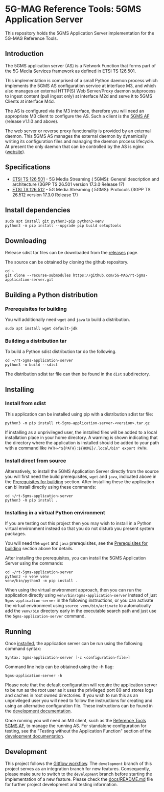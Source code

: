 # 5G-MAG Reference Tools: 5GMS Application Server

This repository holds the 5GMS Application Server implementation for the 5G-MAG Reference Tools.

## Introduction

The 5GMS application server (AS) is a Network Function that forms part of the 5G Media Services framework as defined in
ETSI TS 126.501.

This implementation is comprised of a small Python daemon process which implements the 5GMS AS configuration service at interface M3,
and which also manages an external HTTP(S) Web Server/Proxy daemon subprocess to ingest content (pull ingest only) at interface M2d
and serve it to 5GMS Clients at interface M4d.

The AS is configured via the M3 interface, therefore you will need an appropriate M3 client to configure the AS. Such a client is
the [5GMS AF](https://github.com/5G-MAG/rt-5gms-application-function) (release v1.1.0 and above).

The web server or reverse proxy functionality is provided by an external daemon. This 5GMS AS manages the external
daemon by dynamically writing its configuration files and managing the daemon process lifecycle. At present the only
daemon that can be controlled by the AS is nginx ([website](https://nginx.org/)).

## Specifications

* [ETSI TS 126 501](https://portal.etsi.org/webapp/workprogram/Report_WorkItem.asp?WKI_ID=67203) - 5G Media Streaming (
  5GMS): General description and architecture (3GPP TS 26.501 version 17.3.0 Release 17)
* [ETSI TS 126 512](https://portal.etsi.org/webapp/workprogram/Report_WorkItem.asp?WKI_ID=67679) - 5G Media Streaming (
  5GMS): Protocols (3GPP TS 26.512 version 17.3.0 Release 17)

## Install dependencies

```
sudo apt install git python3-pip python3-venv
python3 -m pip install --upgrade pip build setuptools
```

## Downloading

Release sdist tar files can be downloaded from the [releases](https://github.com/5G-MAG/rt-5gms-application-server/releases) page.

The source can be obtained by cloning the github repository.

```
cd ~
git clone --recurse-submodules https://github.com/5G-MAG/rt-5gms-application-server.git
```

## Building a Python distribution

### Prerequisites for building

You will additionally need `wget` and `java` to build a distribution.

```
sudo apt install wget default-jdk
```

### Building a distribution tar

To build a Python sdist distribution tar do the following.

```
cd ~/rt-5gms-application-server
python3 -m build --sdist
```

The distribution sdist tar file can then be found in the `dist` subdirectory.

## Installing

### Install from sdist

This application can be installed using pip with a distribution sdist tar file:

```
python3 -m pip install rt-5gms-application-server-<version>.tar.gz
```

If installing as a unprivileged user, the installed files will be added to a local installation place in your home directory. A warning is shown indicating that the directory where the application is installed should be added to your path with a command like `PATH="${PATH}:${HOME}/.local/bin" export PATH`.

### Install direct from source

Alternatively, to install the 5GMS Application Server directly from the source you will first need the build prerequisites, `wget` and `java`, indicated above in the [Prerequisites for building](#prerequisites-for-building) section. After installing these the application can bi install directly using these commands:

```
cd ~/rt-5gms-application-server
python3 -m pip install .
```

### Installing in a virtual Python environment

If you are testing out this project then you may wish to install in a Python virtual environment instead so that you do not disturb you present system packages.

You will need the `wget` and `java` prerequisites, see the [Prerequisites for building](#prerequisites-for-building) section above for details.

After installing the prerequisites, you can install the 5GMS Application Server using the commands:

```
cd ~/rt-5gms-application-server
python3 -v venv venv
venv/bin/python3 -m pip install .
```

When using the virtual environment approach, then you can run the application directly using `venv/bin/5gms-application-server` instead of just `5gms-application-server` in the following instructions, or you can activate the virtual environment using `source venv/bin/activate` to automatically add the `venv/bin` directory early in the executable search path and just use the `5gms-application-server` command.

## Running

Once [installed](#installing), the application server can be run using the following command syntax:

```
Syntax: 5gms-application-server [-c <configuration-file>]
```

Command line help can be obtained using the -h flag:

```
5gms-application-server -h
```

Please note that the default configuration will require the application server to be run as the root user as it uses the privileged port 80 and stores logs and caches in root owned directories. If you wish to run this as an unprivileged user you will need to follow the instructions for creating and using an alternative configuration file. These instructions can be found in the [development documentation](docs/README.md#running-the-example-without-building).

Once running you will need an M3 client, such as the [Reference Tools 5GMS AF](https://github.com/5G-MAG/rt-5gms-application-function), to manage the running AS. For standalone configuration for testing, see the "Testing without the Application Function" section of the [development documentation](docs/README.md#testing-without-the-application-function).

## Development

This project follows
the [Gitflow workflow](https://www.atlassian.com/git/tutorials/comparing-workflows/gitflow-workflow). The `development`
branch of this project serves as an integration branch for new features. Consequently, please make sure to switch to the `development`
branch before starting the implementation of a new feature. Please check the [docs/README.md](docs/README.md) file for
further project development and testing information.
